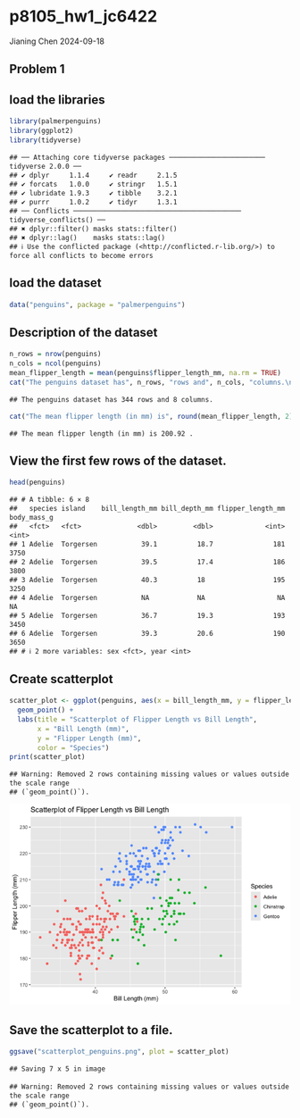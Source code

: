 p8105_hw1_jc6422
================
Jianing Chen
2024-09-18

## Problem 1

## load the libraries

``` r
library(palmerpenguins)
library(ggplot2)
library(tidyverse)
```

    ## ── Attaching core tidyverse packages ──────────────────────── tidyverse 2.0.0 ──
    ## ✔ dplyr     1.1.4     ✔ readr     2.1.5
    ## ✔ forcats   1.0.0     ✔ stringr   1.5.1
    ## ✔ lubridate 1.9.3     ✔ tibble    3.2.1
    ## ✔ purrr     1.0.2     ✔ tidyr     1.3.1
    ## ── Conflicts ────────────────────────────────────────── tidyverse_conflicts() ──
    ## ✖ dplyr::filter() masks stats::filter()
    ## ✖ dplyr::lag()    masks stats::lag()
    ## ℹ Use the conflicted package (<http://conflicted.r-lib.org/>) to force all conflicts to become errors

## load the dataset

``` r
data("penguins", package = "palmerpenguins")
```

## Description of the dataset

``` r
n_rows = nrow(penguins)
n_cols = ncol(penguins)
mean_flipper_length = mean(penguins$flipper_length_mm, na.rm = TRUE)
cat("The penguins dataset has", n_rows, "rows and", n_cols, "columns.\n")
```

    ## The penguins dataset has 344 rows and 8 columns.

``` r
cat("The mean flipper length (in mm) is", round(mean_flipper_length, 2), ".\n")
```

    ## The mean flipper length (in mm) is 200.92 .

## View the first few rows of the dataset.

``` r
head(penguins)
```

    ## # A tibble: 6 × 8
    ##   species island    bill_length_mm bill_depth_mm flipper_length_mm body_mass_g
    ##   <fct>   <fct>              <dbl>         <dbl>             <int>       <int>
    ## 1 Adelie  Torgersen           39.1          18.7               181        3750
    ## 2 Adelie  Torgersen           39.5          17.4               186        3800
    ## 3 Adelie  Torgersen           40.3          18                 195        3250
    ## 4 Adelie  Torgersen           NA            NA                  NA          NA
    ## 5 Adelie  Torgersen           36.7          19.3               193        3450
    ## 6 Adelie  Torgersen           39.3          20.6               190        3650
    ## # ℹ 2 more variables: sex <fct>, year <int>

## Create scatterplot

``` r
scatter_plot <- ggplot(penguins, aes(x = bill_length_mm, y = flipper_length_mm, color = species)) +
  geom_point() +
  labs(title = "Scatterplot of Flipper Length vs Bill Length",
       x = "Bill Length (mm)",
       y = "Flipper Length (mm)",
       color = "Species")
print(scatter_plot)
```

    ## Warning: Removed 2 rows containing missing values or values outside the scale range
    ## (`geom_point()`).

![](p8105_hw1_jc6422_files/figure-gfm/unnamed-chunk-5-1.png)<!-- -->

## Save the scatterplot to a file.

``` r
ggsave("scatterplot_penguins.png", plot = scatter_plot)
```

    ## Saving 7 x 5 in image

    ## Warning: Removed 2 rows containing missing values or values outside the scale range
    ## (`geom_point()`).

